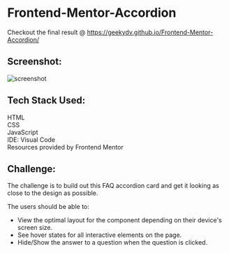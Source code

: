# Frontend-Mentor-Accordion
Checkout the final result @ https://geekydv.github.io/Frontend-Mentor-Accordion/

## Screenshot:
![screenshot](https://user-images.githubusercontent.com/46958933/135122749-9a54d65d-3657-46ba-a9e5-e94f6eeeebd8.JPG)
## Tech Stack Used:

HTML \
CSS \
JavaScript \
IDE: Visual Code \
Resources provided by Frontend Mentor

## Challenge:

The challenge is to build out this FAQ accordion card and get it looking as close to the design as possible.

The users should be able to:

-   View the optimal layout for the component depending on their device's screen size.
-   See hover states for all interactive elements on the page.
-   Hide/Show the answer to a question when the question is clicked.
